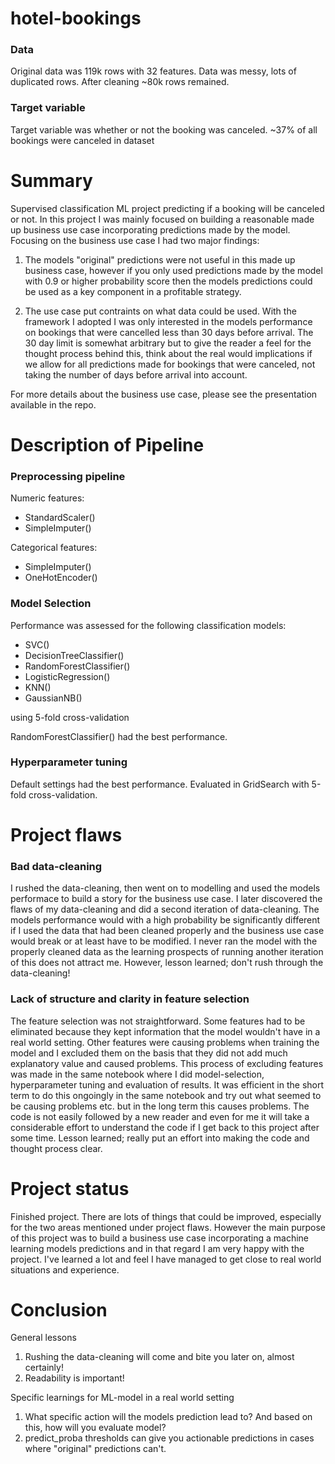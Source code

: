 # hotel-bookings

### Data 
Original data was 119k rows with 32 features. Data was messy, lots of duplicated rows. After cleaning ~80k rows remained. 

### Target variable
Target variable was whether or not the booking was canceled. ~37% of all bookings were canceled in dataset

# Summary
Supervised classification ML project predicting if a booking will be canceled or not. In this project I was mainly focused on building a reasonable made up business use case incorporating predictions made by the model. Focusing on the business use case I had two major findings:

1) The models "original" predictions were not useful in this made up business case, however if you only used predictions made by the model with 0.9 or higher probability score then the models predictions could be used as a key component in a profitable strategy. 

2) The use case put contraints on what data could be used. With the framework I adopted I was only interested in the models performance on bookings that were cancelled less than 30 days before arrival. The 30 day limit is somewhat arbitrary but to give the reader a feel for the thought process behind this, think about the real would implications if we allow for all predictions made for bookings that were canceled, not taking the number of days before arrival into account.

For more details about the business use case, please see the presentation available in the repo.

# Description of Pipeline

### Preprocessing pipeline

Numeric features: 
- StandardScaler()
- SimpleImputer()

Categorical features: 
- SimpleImputer()
- OneHotEncoder()

### Model Selection

Performance was assessed for the following classification models:
- SVC()
- DecisionTreeClassifier()
- RandomForestClassifier()
- LogisticRegression()
- KNN()
- GaussianNB()

using 5-fold cross-validation

RandomForestClassifier() had the best performance. 

### Hyperparameter tuning
Default settings had the best performance. Evaluated in GridSearch with 5-fold cross-validation.

# Project flaws
### Bad data-cleaning
I rushed the data-cleaning, then went on to modelling and used the models performace to build a story for the business use case. I later discovered the flaws of my data-cleaning and did a second iteration of data-cleaning. The models performance would with a high probability be significantly different if I used the data that had been cleaned properly and the business use case would break or at least have to be modified. I never ran the model with the properly cleaned data as the learning prospects of running another iteration of this does not attract me. However, lesson learned; don't rush through the data-cleaning!

### Lack of structure and clarity in feature selection
The feature selection was not straightforward. Some features had to be eliminated because they kept information that the model wouldn't have in a real world setting. Other features were causing problems when training the model and I excluded them on the basis that they did not add much explanatory value and caused problems. This process of excluding features was made in the same notebook where I did model-selection, hyperparameter tuning and evaluation of results. It was efficient in the short term to do this ongoingly in the same notebook and try out what seemed to be causing problems etc. but in the long term this causes problems. The code is not easily followed by a new reader and even for me it will take a considerable effort to understand the code if I get back to this project after some time. Lesson learned; really put an effort into making the code and thought process clear. 

# Project status
Finished project. There are lots of things that could be improved, especially for the two areas mentioned under project flaws. However the main purpose of this project was to build a business use case incorporating a machine learning models predictions and in that regard I am very happy with the project. I've learned a lot and feel I have managed to get close to real world situations and experience. 

# Conclusion
General lessons
1) Rushing the data-cleaning will come and bite you later on, almost certainly!
2) Readability is important!

Specific learnings for ML-model in a real world setting
1) What specific action will the models prediction lead to? And based on this, how will you evaluate model? 
2) predict_proba thresholds can give you actionable predictions in cases where "original" predictions can't.

